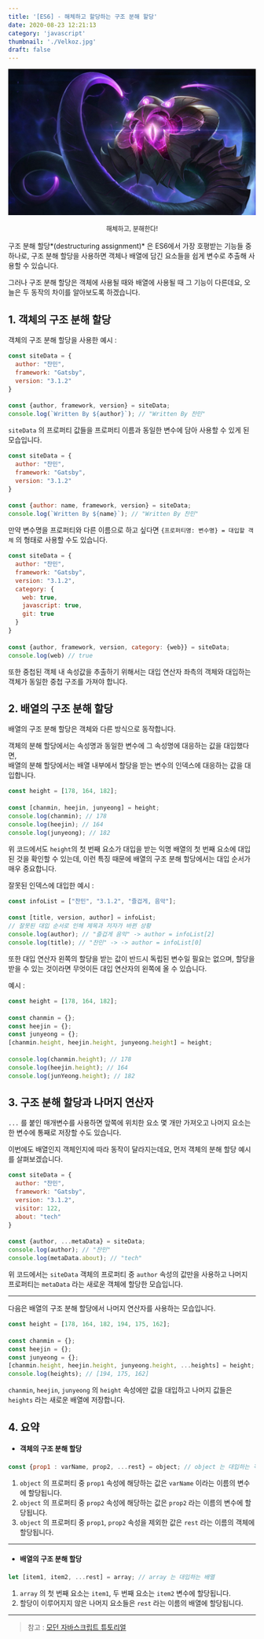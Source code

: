 ```yaml
---
title: '[ES6] - 해체하고 할당하는 구조 분해 할당'
date: 2020-08-23 12:21:13
category: 'javascript'
thumbnail: './Velkoz.jpg'
draft: false
---
```


![velkoz](./Velkoz.jpg)
<div style = "text-align: center; margin-bottom: 1rem; font-size: 0.8rem">해체하고, 분해한다!</div>


구조 분해 할당*(destructuring assignment)* 은 ES6에서 가장 호평받는 기능들 중 하나로, 구조 분해 할당을 사용하면 객체나 배열에 담긴 요소들을 쉽게 변수로 추출해 사용할 수 있습니다.

그러나 구조 분해 할당은 객체에 사용될 때와 배열에 사용될 때 그 기능이 다른데요, 오늘은 두 동작의 차이를 알아보도록 하겠습니다.


## 1. 객체의 구조 분해 할당

객체의 구조 분해 할당을 사용한 예시 :

```javascript
const siteData = {
  author: "찬민",
  framework: "Gatsby",
  version: "3.1.2"
}

const {author, framework, version} = siteData;
console.log(`Written By ${author}`); // "Written By 찬민"
```

`siteData` 의 프로퍼티 값들을 프로퍼티 이름과 동일한 변수에 담아 사용할 수 있게 된 모습입니다.

```javascript
const siteData = {
  author: "찬민",
  framework: "Gatsby",
  version: "3.1.2"
}

const {author: name, framework, version} = siteData;
console.log(`Written By ${name}`); // "Written By 찬민"
```

만약 변수명을 프로퍼티와 다른 이름으로 하고 싶다면 `{프로퍼티명: 변수명} = 대입할 객체` 의 형태로 사용할 수도 있습니다.


```javascript
const siteData = {
  author: "찬민",
  framework: "Gatsby",
  version: "3.1.2",
  category: {
    web: true,
    javascript: true,
    git: true
  }
}

const {author, framework, version, category: {web}} = siteData;
console.log(web) // true
```

또한 중첩된 객체 내 속성값을 추출하기 위해서는 대입 연산자 좌측의 객체와 대입하는 객체가 동일한 중첩 구조를 가져야 합니다.




## 2. 배열의 구조 분해 할당

배열의 구조 분해 할당은 객체와 다른 방식으로 동작합니다.

객체의 분해 할당에서는 속성명과 동일한 변수에 그 속성명에 대응하는 값을 대입했다면,  
배열의 분해 할당에서는 배열 내부에서 할당을 받는 변수의 인덱스에 대응하는 값을 대입합니다.

```js
const height = [178, 164, 182];

const [chanmin, heejin, junyeong] = height;
console.log(chanmin); // 178
console.log(heejin); // 164
console.log(junyeong); // 182
```

위 코드에서도 `height`의 첫 번째 요소가 대입을 받는 익명 배열의 첫 번째 요소에 대입된 것을 확인할 수 있는데, 이런 특징 때문에 배열의 구조 분해 할당에서는 대입 순서가 매우 중요합니다.

잘못된 인덱스에 대입한 예시 :

```js
const infoList = ["찬민", "3.1.2", "즐겁게, 음악"];

const [title, version, author] = infoList;
// 잘못된 대입 순서로 인해 제목과 저자가 바뀐 상황
console.log(author); // "즐겁게 음악" -> author = infoList[2]
console.log(title); // "찬민" -> -> author = infoList[0]
```

또한 대입 연산자 왼쪽의 할당을 받는 값이 반드시 독립된 변수일 필요는 없으며, 할당을 받을 수 있는 것이라면 무엇이든 대입 연산자의 왼쪽에 올 수 있습니다.

예시 :

```js
const height = [178, 164, 182];

const chanmin = {};
const heejin = {};
const junyeong = {};
[chanmin.height, heejin.height, junyeong.height] = height;

console.log(chanmin.height); // 178
console.log(heejin.height); // 164
console.log(junYeong.height); // 182
```



## 3. 구조 분해 할당과 나머지 연산자

`...` 를 붙인 매개변수를 사용하면 앞쪽에 위치한 요소 몇 개만 가져오고 나머지 요소는 한 변수에 통째로 저장할 수도 있습니다.

이번에도 배열인지 객체인지에 따라 동작이 달라지는데요, 먼저 객체의 분해 할당 예시를 살펴보겠습니다.

```js
const siteData = {
  author: "찬민",
  framework: "Gatsby",
  version: "3.1.2",
  visitor: 122,
  about: "tech"
}

const {author, ...metaData} = siteData;
console.log(author); // "찬민"
console.log(metaData.about); // "tech"
```

위 코드에서는 `siteData` 객체의 프로퍼티 중 `author` 속성의 값만을 사용하고 나머지 프로퍼티는 `metaData` 라는 새로운 객체에 할당한 모습입니다.

---

다음은 배열의 구조 분해 할당에서 나머지 연산자를 사용하는 모습입니다.

```js
const height = [178, 164, 182, 194, 175, 162];

const chanmin = {};
const heejin = {};
const junyeong = {};
[chanmin.height, heejin.height, junyeong.height, ...heights] = height;
console.log(heights); // [194, 175, 162]
```

`chanmin`, `heejin`, `junyeong` 의 `height` 속성에만 값을 대입하고 나머지 값들은 `heights` 라는 새로운 배열에 저장합니다.


## 4. 요약

- #### 객체의 구조 분해 할당

```js
const {prop1 : varName, prop2, ...rest} = object; // object 는 대입하는 객체
```

1. `object` 의 프로퍼티 중 `prop1` 속성에 해당하는 값은 `varName` 이라는 이름의 변수에 할당됩니다.
2. `object` 의 프로퍼티 중 `prop2` 속성에 해당하는 값은 `prop2` 라는 이름의 변수에 할당됩니다.  
3. `object` 의 프로퍼티 중 `prop1`, `prop2` 속성을 제외한 값은 `rest` 라는 이름의 객체에 할당됩니다.

---

- #### 배열의 구조 분해 할당

```js
let [item1, item2, ...rest] = array; // array 는 대입하는 배열
```

1. `array` 의 첫 번째 요소는 `item1`, 두 번째 요소는 `item2` 변수에 할당됩니다.
2. 할당이 이루어지지 않은 나머지 요소들은 `rest` 라는 이름의 배열에 할당됩니다.

---

> 참고 : [모던 자바스크립트 튜토리얼](https://ko.javascript.info/destructuring-assignment)